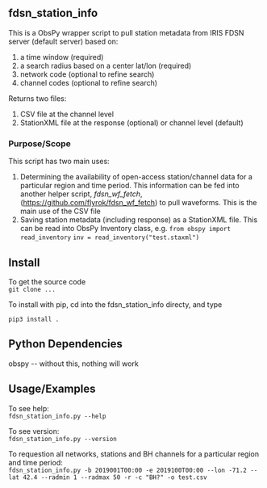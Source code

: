 ## fdsn_station_info ##

This is a ObsPy wrapper script to pull station metadata from IRIS FDSN
server (default server) based on:
1) a time window (required)
2) a search radius based on a center lat/lon (required)
3) network code (optional to refine search)
4) channel codes (optional to refine search)

Returns two files:
1) CSV file at the channel level
2) StationXML file at the response (optional) or channel level (default)

### Purpose/Scope ###

This script has two main uses:
1) Determining the availability of open-access station/channel data
for a particular region and time period. This
information can be fed into another helper script, *fdsn_wf_fetch*,
(https://github.com/flyrok/fdsn_wf_fetch) to pull waveforms. This
is the main use of the CSV file
2) Saving station metadata (including response) as a StationXML file. This
can be read into ObsPy Inventory class, e.g. 
`from obspy import read_inventory`
`inv = read_inventory("test.staxml")`


## Install ##

To get the source code  
`git clone ...`  

To install with pip, cd into the
fdsn_station_info directy, and type

`pip3 install .`  


## Python Dependencies ##

obspy -- without this, nothing will work

## Usage/Examples ##

To see help:  
`fdsn_station_info.py --help`    

To see version:  
`fdsn_station_info.py --version`    

To requestion all networks, stations and BH channels for
a particular region and time period:  
`fdsn_station_info.py -b 2019001T00:00 -e 2019100T00:00 --lon -71.2 --lat 42.4 --radmin 1 --radmax 50 -r -c "BH?" -o test.csv`    



